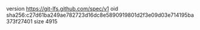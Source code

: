version https://git-lfs.github.com/spec/v1
oid sha256:c27d61ba249ae782723d16dc8e5890919801d2f3e09d03e714195ba373f27401
size 4915

